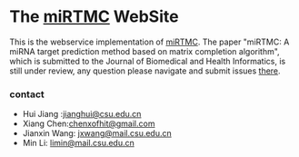 # The [miRTMC](http://bioinformatics.csu.edu.cn/miRTMC/) WebSite


This is the webservice implementation of [miRTMC](http://github.com/hjiangcsu/miRTMC). The paper "miRTMC: A miRNA target prediction method based on matrix completion algorithm", which is submitted to the Journal of Biomedical and Health Informatics, is still under review, any question please navigate  and submit issues [there](http://github.com/hjiangcsu/miRTMC/issues).

### contact

- Hui Jiang :jianghui@csu.edu.cn
- Xiang Chen:chenxofhit@gmail.com
- Jianxin Wang: jxwang@mail.csu.edu.cn
- Min Li: limin@mail.csu.edu.cn
